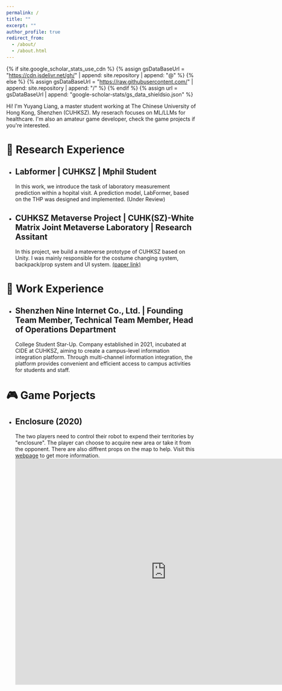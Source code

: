 ```yaml
---
permalink: /
title: ""
excerpt: ""
author_profile: true
redirect_from: 
  - /about/
  - /about.html
---
```


{% if site.google_scholar_stats_use_cdn %}
{% assign gsDataBaseUrl = "https://cdn.jsdelivr.net/gh/" | append: site.repository | append: "@" %}
{% else %}
{% assign gsDataBaseUrl = "https://raw.githubusercontent.com/" | append: site.repository | append: "/" %}
{% endif %}
{% assign url = gsDataBaseUrl | append: "google-scholar-stats/gs_data_shieldsio.json" %}

<span class='anchor' id='about-me'></span>
Hi! I'm Yuyang Liang, a master student working at The Chinese University of Hong Kong, Shenzhen (CUHKSZ). My reserach focuses on ML/LLMs for healthcare. I'm also an amateur game developer, check the game projects if you're interested.


# 📝 Research Experience
- ## Labformer | CUHKSZ | Mphil Student
  In this work, we introduce the task of laboratory measurement prediction within a hopital visit. A prediction model, LabFormer, based on the THP was designed and implemented. (Under Review)
- ## CUHKSZ Metaverse Project | CUHK(SZ)-White Matrix Joint Metaverse Laboratory | Research Assitant
  In this project, we build a mateverse prototype of CUHKSZ based on Unity. I was mainly responsible for the costume changing system, backpack/prop system and UI system. [(paper link)](https://dl.acm.org/doi/10.1145/3474085.3479238)

# 💼 Work Experience
- ## Shenzhen Nine Internet Co., Ltd. | Founding Team Member, Technical Team Member, Head of Operations Department
  College Student Star-Up. Company established in 2021, incubated at CIDE at CUHKSZ, aiming to create a campus-level information integration platform. Through multi-channel information integration, the platform provides convenient and efficient access to campus activities for students and staff.
  
# 🎮 Game Porjects
- ## Enclosure (2020) 
  The two players need to control their robot to expend their territories by "enclosure". The player can choose to acquire new area or take it from the opponent. There are also diffrent props on the map to help. Visit this [webpage](https://enclosure-developer.github.io/) to get more information.
  <iframe src="https://player.bilibili.com/player.html?bvid=1fM4y1V7gG" scrolling="no" width="800px" height="600px" border="0" frameborder="no" framespacing="0" allowfullscreen="true"><iframe> 
- ## IVAN (2021)
  IVAN is a muliplayer fighting game. Players will play one of the five personalities of IVAN. They will compete in IVAN's spiritual world in order to take control of IVAN's mind. Open source at [IVAN](https://github.com/zhangbaozhe/the-knife-grinder).
  <video src="video/IVAN.mp4" position= "absolute" width="100%" height="100%" controls="controls"></video>
- ## Stage Star (2022)
  A music game developed at the 2022 CiGA Game Jam. The player need to finish the dance performance and meanwhile protect the dancer from little tricks. Visit this [webpage](https://gmhub.com/game/1302) to see more information and download to play.
  ![avatar](images/stage-star.png)



# 📖 Educations
- *2023.09 - 2024.12（now）*, MPhil, The Chinese University of Hong Kong, Shenzhen, Shenzhen.
- *2019.09 - 2023.05*, Undergraduate, The Chinese University of Hong Kong, Shenzhen, Shenzhen.
- *2016.09 - 2019.06*, The Middle School Attached To Northwestern Polytechnical University, Xi'an.
  


